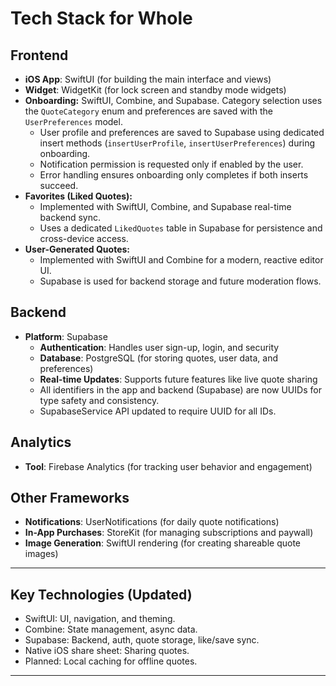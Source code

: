 # Tech Stack for Whole

## Frontend
- **iOS App**: SwiftUI (for building the main interface and views)
- **Widget**: WidgetKit (for lock screen and standby mode widgets)
- **Onboarding:** SwiftUI, Combine, and Supabase. Category selection uses the `QuoteCategory` enum and preferences are saved with the `UserPreferences` model.
  - User profile and preferences are saved to Supabase using dedicated insert methods (`insertUserProfile`, `insertUserPreferences`) during onboarding.
  - Notification permission is requested only if enabled by the user.
  - Error handling ensures onboarding only completes if both inserts succeed.
- **Favorites (Liked Quotes):**
  - Implemented with SwiftUI, Combine, and Supabase real-time backend sync.
  - Uses a dedicated `LikedQuotes` table in Supabase for persistence and cross-device access.
- **User-Generated Quotes:**
  - Implemented with SwiftUI and Combine for a modern, reactive editor UI.
  - Supabase is used for backend storage and future moderation flows.

## Backend
- **Platform**: Supabase
  - **Authentication**: Handles user sign-up, login, and security
  - **Database**: PostgreSQL (for storing quotes, user data, and preferences)
  - **Real-time Updates**: Supports future features like live quote sharing
  - All identifiers in the app and backend (Supabase) are now UUIDs for type safety and consistency.
  - SupabaseService API updated to require UUID for all IDs.

## Analytics
- **Tool**: Firebase Analytics (for tracking user behavior and engagement)

## Other Frameworks
- **Notifications**: UserNotifications (for daily quote notifications)
- **In-App Purchases**: StoreKit (for managing subscriptions and paywall)
- **Image Generation**: SwiftUI rendering (for creating shareable quote images)

---

## Key Technologies (Updated)
- SwiftUI: UI, navigation, and theming.
- Combine: State management, async data.
- Supabase: Backend, auth, quote storage, like/save sync.
- Native iOS share sheet: Sharing quotes.
- Planned: Local caching for offline quotes.

---